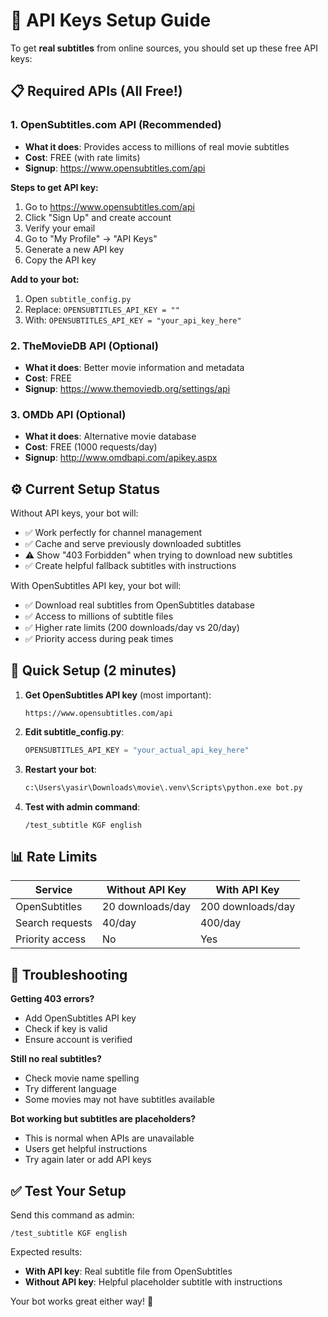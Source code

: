 # 🔑 API Keys Setup Guide

To get **real subtitles** from online sources, you should set up these free API keys:

## 📋 Required APIs (All Free!)

### 1. **OpenSubtitles.com API** (Recommended)
- **What it does**: Provides access to millions of real movie subtitles
- **Cost**: FREE (with rate limits)
- **Signup**: https://www.opensubtitles.com/api

**Steps to get API key:**
1. Go to https://www.opensubtitles.com/api
2. Click "Sign Up" and create account
3. Verify your email
4. Go to "My Profile" → "API Keys"
5. Generate a new API key
6. Copy the API key

**Add to your bot:**
1. Open `subtitle_config.py`
2. Replace: `OPENSUBTITLES_API_KEY = ""`
3. With: `OPENSUBTITLES_API_KEY = "your_api_key_here"`

### 2. **TheMovieDB API** (Optional)
- **What it does**: Better movie information and metadata
- **Cost**: FREE
- **Signup**: https://www.themoviedb.org/settings/api

### 3. **OMDb API** (Optional)
- **What it does**: Alternative movie database
- **Cost**: FREE (1000 requests/day)
- **Signup**: http://www.omdbapi.com/apikey.aspx

## ⚙️ Current Setup Status

Without API keys, your bot will:
- ✅ Work perfectly for channel management
- ✅ Cache and serve previously downloaded subtitles
- ⚠️ Show "403 Forbidden" when trying to download new subtitles
- ✅ Create helpful fallback subtitles with instructions

With OpenSubtitles API key, your bot will:
- ✅ Download real subtitles from OpenSubtitles database
- ✅ Access to millions of subtitle files
- ✅ Higher rate limits (200 downloads/day vs 20/day)
- ✅ Priority access during peak times

## 🚀 Quick Setup (2 minutes)

1. **Get OpenSubtitles API key** (most important):
   ```
   https://www.opensubtitles.com/api
   ```

2. **Edit subtitle_config.py**:
   ```python
   OPENSUBTITLES_API_KEY = "your_actual_api_key_here"
   ```

3. **Restart your bot**:
   ```cmd
   c:\Users\yasir\Downloads\movie\.venv\Scripts\python.exe bot.py
   ```

4. **Test with admin command**:
   ```
   /test_subtitle KGF english
   ```

## 📊 Rate Limits

| Service | Without API Key | With API Key |
|---------|----------------|--------------|
| OpenSubtitles | 20 downloads/day | 200 downloads/day |
| Search requests | 40/day | 400/day |
| Priority access | No | Yes |

## 🔧 Troubleshooting

**Getting 403 errors?**
- Add OpenSubtitles API key
- Check if key is valid
- Ensure account is verified

**Still no real subtitles?**
- Check movie name spelling
- Try different language
- Some movies may not have subtitles available

**Bot working but subtitles are placeholders?**
- This is normal when APIs are unavailable
- Users get helpful instructions
- Try again later or add API keys

## ✅ Test Your Setup

Send this command as admin:
```
/test_subtitle KGF english
```

Expected results:
- **With API key**: Real subtitle file from OpenSubtitles
- **Without API key**: Helpful placeholder subtitle with instructions

Your bot works great either way! 🎉